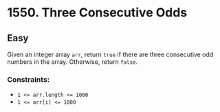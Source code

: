 # 1550. Three Consecutive Odds

## Easy

Given an integer array `arr`, return `true` if there are three consecutive odd numbers in the array. Otherwise, return
`false`.

### Constraints:

- `1 <= arr.length <= 1000`
- `1 <= arr[i] <= 1000`
